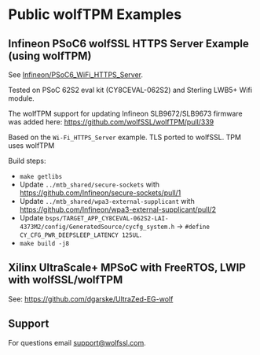 # Public wolfTPM Examples

## Infineon PSoC6 wolfSSL HTTPS Server Example (using wolfTPM)

See [Infineon/PSoC6_WiFi_HTTPS_Server](/Infineon/PSoC6_WiFi_HTTPS_Server).

Tested on PSoC 62S2 eval kit (CY8CEVAL-062S2) and Sterling LWB5+ Wifi module.

The wolfTPM support for updating Infineon SLB9672/SLB9673 firmware was added here: https://github.com/wolfSSL/wolfTPM/pull/339

Based on the `Wi-Fi_HTTPS_Server` example. TLS ported to wolfSSL. TPM uses wolfTPM

Build steps:
* `make getlibs`
* Update `../mtb_shared/secure-sockets` with https://github.com/Infineon/secure-sockets/pull/1
* Update `../mtb_shared/wpa3-external-supplicant` with https://github.com/Infineon/wpa3-external-supplicant/pull/2
* Update `bsps/TARGET_APP_CY8CEVAL-062S2-LAI-4373M2/config/GeneratedSource/cycfg_system.h` -> `#define CY_CFG_PWR_DEEPSLEEP_LATENCY 125UL`.
* `make build -j8`


## Xilinx UltraScale+ MPSoC with FreeRTOS, LWIP with wolfSSL/wolfTPM

See: https://github.com/dgarske/UltraZed-EG-wolf

## Support

For questions email [support@wolfssl.com](mailto:support@wolfssl.com).
